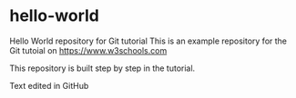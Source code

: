 # hello-world
Hello World repository for Git tutorial
This is an example repository for the Git tutoial on https://www.w3schools.com

This repository is built step by step in the tutorial.

Text edited in GitHub
